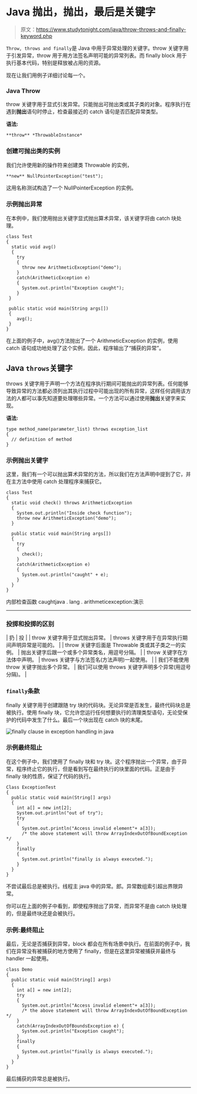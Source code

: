 # Java 抛出，抛出，最后是关键字

> 原文：<https://www.studytonight.com/java/throw-throws-and-finally-keyword.php>

`Throw, throws and finally`是 Java 中用于异常处理的关键字。throw 关键字用于引发异常，throw 用于用方法签名声明可能的异常列表。而 finally block 用于执行基本代码，特别是释放被占用的资源。

现在让我们用例子详细讨论每一个。

### Java Throw

throw 关键字用于显式引发异常。只能抛出可抛出类或其子类的对象。程序执行在遇到**抛出**语句时停止，检查最接近的 catch 语句是否匹配异常类型。

**语法:**

```
**throw** *ThrowableInstance*
```

### 创建可抛出类的实例

我们允许使用新的操作符来创建类 Throwable 的实例，

```
**new** NullPointerException("test");
```

这用名称测试构造了一个 NullPointerException 的实例。

### 示例抛出异常

在本例中，我们使用抛出关键字显式抛出算术异常，该关键字将由 catch 块处理。

```
class Test
{
  static void avg()
  {
    try
    {
      throw new ArithmeticException("demo");
    }
    catch(ArithmeticException e)
    {
      System.out.println("Exception caught");
    }
 }

 public static void main(String args[])
 {
    avg();
 }
} 
```

在上面的例子中，avg()方法抛出了一个 ArithmeticException 的实例，使用 catch 语句成功地处理了这个实例，因此，程序输出了“捕获的异常”。

## Java `throws`关键字

throws 关键字用于声明一个方法在程序执行期间可能抛出的异常列表。任何能够导致异常的方法都必须列出其执行过程中可能出现的所有异常，这样任何调用该方法的人都可以事先知道要处理哪些异常。一个方法可以通过使用**抛出**关键字来实现。

**语法:**

```
type method_name(parameter_list) throws exception_list
{
  // definition of method
} 
```

### 示例抛出关键字

这里，我们有一个可以抛出算术异常的方法，所以我们在方法声明中提到了它，并在主方法中使用 catch 处理程序来捕获它。

```
class Test
{
  static void check() throws ArithmeticException
  {  
    System.out.println("Inside check function");
    throw new ArithmeticException("demo");
  }

  public static void main(String args[])
  {
    try
    {
      check();
    }
    catch(ArithmeticException e)
    {
      System.out.println("caught" + e);
    }
  }
}
```

内部检查函数 caughtjava . lang . arithmeticexception:演示

* * *

### 投掷和投掷的区别

| 扔 | 投 |
| throw 关键字用于显式抛出异常。 | throws 关键字用于在异常执行期间声明异常是可能的。 |
| throw 关键字后面是 Throwable 类或其子类之一的实例。 | 抛出关键字后跟一个或多个异常类名，用逗号分隔。 |
| throw 关键字在方法体中声明。 | throws 关键字与方法签名(方法声明)一起使用。 |
| 我们不能使用 throw 关键字抛出多个异常。 | 我们可以使用 throws 关键字声明多个异常(用逗号分隔)。 |

### `finally`条款

finally 关键字用于创建跟随 try 块的代码块。无论异常是否发生，最终代码块总是被执行。使用 finally 块，它允许您运行任何想要执行的清理类型语句，无论受保护的代码中发生了什么。最后一个块出现在 catch 块的末尾。

![finally clause in exception handling in java](../Images/81bb0a655f02f7d3981b017c3fcff6cc.png)

### 示例最终阻止

在这个例子中，我们使用了 finally 块和 try 块。这个程序抛出一个异常，由于异常，程序终止它的执行，但是看到写在最终执行的块里面的代码。正是由于 finally 块的性质，保证了代码的执行。

```
Class ExceptionTest
{
  public static void main(String[] args)
  {
    int a[] = new int[2];
    System.out.println("out of try");
    try
    {
      System.out.println("Access invalid element"+ a[3]);
      /* the above statement will throw ArrayIndexOutOfBoundException */
    }
    finally
    {
      System.out.println("finally is always executed.");
    }
  }
}
```

不尝试最后总是被执行。线程主 java 中的异常。郎。异常数组索引超出界限异常。

你可以在上面的例子中看到，即使程序抛出了异常，而异常不是由 catch 块处理的，但是最终块还是会被执行。

### 示例:最终阻止

最后，无论是否捕获到异常，block 都会在所有场景中执行。在前面的例子中，我们在异常没有被捕获的地方使用了 finally，但是在这里异常被捕获并最终与 handler 一起使用。

```
class Demo
{
  public static void main(String[] args)
  {
    int a[] = new int[2];
    try
    {
      System.out.println("Access invalid element"+ a[3]);
      /* the above statement will throw ArrayIndexOutOfBoundException */
    }
    catch(ArrayIndexOutOfBoundsException e) {
      System.out.println("Exception caught");
    }
    finally
    {
      System.out.println("finally is always executed.");
    }
  }
} 
```

最后捕获的异常总是被执行。

* * *